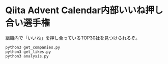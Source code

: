 # Qiita Advent Calendar内部いいね押し合い選手権

組織内で「いいね」を押し合っているTOP30社を見つけられるぞ。

```
python3 get_companies.py
python3 get_likes.py
python3 analysis.py
```
